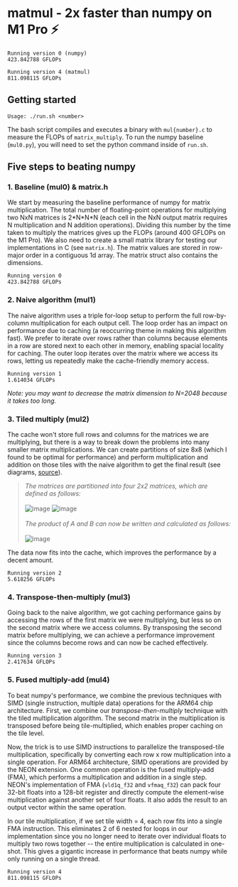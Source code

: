 # matmul - 2x faster than numpy on M1 Pro ⚡️
```
Running version 0 (numpy)
423.842788 GFLOPs

Running version 4 (matmul)
811.098115 GFLOPs
```
## Getting started
```
Usage: ./run.sh <number>
```
The bash script compiles and executes a binary with `mul{number}.c` to measure the FLOPs of `matrix_multiply`. To run the numpy baseline (`mul0.py`), you will need to set the python command inside of `run.sh`.
## Five steps to beating numpy
### 1. Baseline (mul0) & matrix.h
We start by measuring the baseline performance of numpy for matrix multiplication. The total number of floating-point operations for multiplying two NxN matrices is 2\*N\*N*N (each cell in the NxN output matrix requires N multiplication and N addition operations). Dividing this number by the time taken to multiply the matrices gives up the FLOPs (around 400 GFLOPs on the M1 Pro). We also need to create a small matrix library for testing our implementations in C (see `matrix.h`). The matrix values are stored in row-major order in a contiguous 1d array. The matrix struct also contains the dimensions.
```
Running version 0
423.842788 GFLOPs
```
### 2. Naive algorithm (mul1)
The naive algorithm uses a triple for-loop setup to perform the full row-by-column multiplication for each output cell. The loop order has an impact on performance due to caching (a reoccurring theme in making this algorithm fast). We prefer to iterate over rows rather than columns because elements in a row are stored next to each other in memory, enabling spacial locality for caching. The outer loop iterates over the matrix where we access its rows, letting us repeatedly make the cache-friendly memory access.
```
Running version 1
1.614034 GFLOPs
```
_Note: you may want to decrease the matrix dimension to N=2048 because it takes too long._
### 3. Tiled multiply (mul2)
The cache won't store full rows and columns for the matrices we are multiplying, but there is a way to break down the problems into many smaller matrix multiplications. We can create partitions of size 8x8 (which I found to be optimal for performance) and perform multiplication and addition on those tiles with the naive algorithm to get the final result (see diagrams, [source](https://learn.microsoft.com/en-us/cpp/parallel/amp/walkthrough-matrix-multiplication?view=msvc-170)).

> _The matrices are partitioned into four 2x2 matrices, which are defined as follows:_<br><br>
> ![image](https://github.com/leo-step/matmul/assets/44349262/db141754-fb5d-4219-91d6-90bf1b4780ac)
> ![image](https://github.com/leo-step/matmul/assets/44349262/4fa5b7b0-4efa-4928-9091-03025e9f5703)<br><br>
> _The product of A and B can now be written and calculated as follows:_<br><br>
> ![image](https://github.com/leo-step/matmul/assets/44349262/3bafa83c-4209-4bdf-bc58-5e19d3de77fa)<br>

The data now fits into the cache, which improves the performance by a decent amount.
```
Running version 2
5.618256 GFLOPs
```
### 4. Transpose-then-multiply (mul3)
Going back to the naive algorithm, we got caching performance gains by accessing the rows of the first matrix we were multiplying, but less so on the second matrix where we access columns. By transposing the second matrix before multiplying, we can achieve a performance improvement since the columns become rows and can now be cached effectively.
```
Running version 3
2.417634 GFLOPs
```
### 5. Fused multiply-add (mul4)
To beat numpy's performance, we combine the previous techniques with SIMD (single instruction, multiple data) operations for the ARM64 chip architecture. First, we combine our _transpose-then-multiply_ technique with the tiled multiplication algorithm. The second matrix in the multiplication is transposed before being tile-multiplied, which enables proper caching on the tile level.

Now, the trick is to use SIMD instructions to parallelize the transposed-tile multiplication, specifically by converting each row x row multiplication into a single operation. For ARM64 architecture, SIMD operations are provided by the NEON extension. One common operation is the fused multiply-add (FMA), which performs a multiplication and addition in a single step. NEON's implementation of FMA (`vld1q_f32` and `vfmaq_f32`) can pack four 32-bit floats into a 128-bit register and directly compute the element-wise multiplication against another set of four floats. It also adds the result to an output vector within the same operation.

In our tile multiplication, if we set tile width = 4, each row fits into a single FMA instruction. This eliminates 2 of 6 nested for loops in our implementation since you no longer need to iterate over individual floats to multiply two rows together -- the entire multiplication is calculated in one-shot. This gives a gigantic increase in performance that beats numpy while only running on a single thread.

```
Running version 4
811.098115 GFLOPs
```
